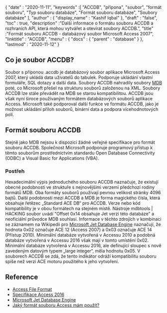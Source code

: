 {
  "date" : "2020-11-11",
  "keywords" :[ "ACCDB", "přípona", "soubor", "formát souboru", "Typ souboru databáze", "Formát souboru databáze", "Soubory databáze" ],
  "author" : {
    "display_name" : "Kashif Iqbal"
},
  "draft" : "false",
  "toc" : true,
  "description" :"Další informace o formátu souboru ACCDB a rozhraních API, která mohou vytvářet a otevírat soubory ACCDB.",
  "title" :"Formát souboru ACCDB - databázový soubor Microsoft Access 2007",
  "linktitle" : "ACCDB",
  "menu" : {
    "docs" : {
      "parent" : "database"
}
},
  "lastmod" : "2020-11-12"
}

## Co je soubor ACCDB?

Soubor s příponou .accdb je databázový soubor aplikace Microsoft Access 2007, který ukládá data uživatelů do tabulek. Podporuje ukládání vlastní formuláře, SQL dotazy a další data. Soubory ACCDB nahradily soubory [MDB](/cs/database/mdb/) poté, co Microsoft přešel na strukturu souborů založenou na XML. Soubory ACCDB lze stále převádět na MDB se starou kompatibilitou. ACCDB jsou však nyní široce používaným formátem databázových souborů aplikace Access. Microsoft také podporoval další funkce ve formátu ACCDB, jako je možnost ukládání příloh souborů, binární data a podpora vícehodnotových polí.

## Formát souboru ACCDB

Stejně jako MDB nejsou k dispozici žádné veřejné specifikace pro formát souboru ACCDB. Společnost Microsoft podporuje programový přístup k těmto souborům prostřednictvím standardu Open Database Connectivity (ODBC) a Visual Basic for Applications (VBA).

### Postřeh

Hexadecimální výpis jednoduchého souboru ACCDB naznačuje, že existují obecné podobnosti ve struktuře s nejnovějšími verzemi předchozí rodiny formátů MDB. Oba formáty souborů používají pevnou velikost stránky 4096 bajtů. Další podobností mezi ACCDB a MDB je forma magického čísla, která obsahuje řetězec „Standard ACE DB“ pro ACCDB. Verze nebo kód kompatibility je v obou formátech na stejném místě. Nástroje mdbtools | HACKING soubor uvádí "Offset 0x14 obsahuje Jet verzi této databáze" a neoficiální průvodce MDB souhlasí. Informace v těchto zdrojích v kombinaci se záznamem na Wikipedii pro [Microsoft Jet Database Engine](https://en.wikipedia.org/wiki/Microsoft_Jet_Database_Engine) naznačují, že hodnota 0x02 označuje ACE 12 (Access 2007) a 0x03 označuje ACE 14 (Přístup 2010). Minimální databáze vytvořená v Accessu 2010 a podobná databáze vytvořená v Accessu 2016 však mají v tomto umístění 0x02. Minimální databáze vytvořená v Accessu 2016, ale definující sloupec s nově zavedeným datovým typem „large integer“, měla hodnotu 0x05. V souborech ACCDB se zdá, že tento indikátor odráží kompatibilitu souboru spíše než verzi ACE motoru použitého k jeho vytvoření.

## Reference

* [Access File Format](https://support.microsoft.com/en-us/office/which-access-file-format-should-i-use-012d9ab3-d14c-479e-b617-be66f9070b41)
* [Specifikace Access 2016](https://support.microsoft.com/en-us/office/access-specifications-0cf3c66f-9cf2-4e32-9568-98c1025bb47c?ui=en-us&rs=en-us&ad=us)
* [Microsoft Jet Database Engine](https://en.wikipedia.org/wiki/Microsoft_Jet_Database_Engine)
* [Jaký formát souboru Access mám použít?](https://support.microsoft.com/en-us/office/which-access-file-format-should-i-use-012d9ab3-d14c-479e-b617-be66f9070b41?ui=cs-cz&rs=cs-cz&ad=us)
